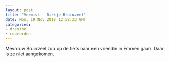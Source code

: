 ```yaml
---
layout: post
title: "Vermist - Dirkje Bruinzeel"
date: Mon, 19 Nov 2018 12:58:33 GMT
categories: 
- drenthe 
- coevorden 
---
```


Mevrouw Bruinzeel zou op de fiets naar een vriendin in Emmen gaan. Daar is ze niet aangekomen.
